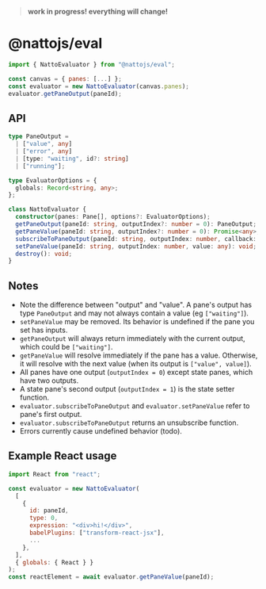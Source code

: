 > **work in progress! everything will change!**

# @nattojs/eval

```js
import { NattoEvaluator } from "@nattojs/eval";

const canvas = { panes: [...] };
const evaluator = new NattoEvaluator(canvas.panes);
evaluator.getPaneOutput(paneId);
```

## API

```ts
type PaneOutput =
  | ["value", any]
  | ["error", any]
  | [type: "waiting", id?: string]
  | ["running"];

type EvaluatorOptions = {
  globals: Record<string, any>;
};

class NattoEvaluator {
  constructor(panes: Pane[], options?: EvaluatorOptions);
  getPaneOutput(paneId: string, outputIndex?: number = 0): PaneOutput;
  getPaneValue(paneId: string, outputIndex?: number = 0): Promise<any>;
  subscribeToPaneOutput(paneId: string, outputIndex: number, callback: (output: PaneOutput) => void): () => void;
  setPaneValue(paneId: string, outputIndex: number, value: any): void;
  destroy(): void;
}
```

## Notes

- Note the difference between "output" and "value". A pane's output has type `PaneOutput` and may not always contain a value (eg `["waiting"]`).
- `setPaneValue` may be removed. Its behavior is undefined if the pane you set has inputs.
- `getPaneOutput` will always return immediately with the current output, which could be `["waiting"]`.
- `getPaneValue` will resolve immediately if the pane has a value. Otherwise, it will resolve with the next value (when its output is `["value", value]`).
- All panes have one output (`outputIndex = 0`) except state panes, which have two outputs.
- A state pane's second output (`outputIndex = 1`) is the state setter function.
- `evaluator.subscribeToPaneOutput` and `evaluator.setPaneValue` refer to pane's first output.
- `evaluator.subscribeToPaneOutput` returns an unsubscribe function.
- Errors currently cause undefined behavior (todo).

## Example React usage

```js
import React from "react";

const evaluator = new NattoEvaluator(
  [
    {
      id: paneId,
      type: 0,
      expression: "<div>hi!</div>",
      babelPlugins: ["transform-react-jsx"],
      ...
    },
  ],
  { globals: { React } }
);
const reactElement = await evaluator.getPaneValue(paneId);
```
